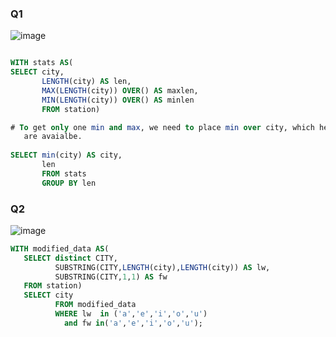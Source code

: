 ### Q1

![image](https://user-images.githubusercontent.com/53164959/73118811-983ffd80-3f9c-11ea-8d3a-dbab7bc5566b.png)


```sql

WITH stats AS(
SELECT city,
       LENGTH(city) AS len,
       MAX(LENGTH(city)) OVER() AS maxlen,
       MIN(LENGTH(city)) OVER() AS minlen
       FROM station)

# To get only one min and max, we need to place min over city, which helps us to get the first alphabetical value when 2 or more values 
   are avaialbe.
   
SELECT min(city) AS city,
       len
       FROM stats
       GROUP BY len
```


### Q2
![image](https://user-images.githubusercontent.com/53164959/73119341-c37a1b00-3fa3-11ea-87a0-6b67785e3717.png)

```sql
WITH modified_data AS(
   SELECT distinct CITY,
          SUBSTRING(CITY,LENGTH(city),LENGTH(city)) AS lw,
          SUBSTRING(CITY,1,1) AS fw
   FROM station)
   SELECT city
          FROM modified_data
          WHERE lw  in ('a','e','i','o','u')
            and fw in('a','e','i','o','u');
```


